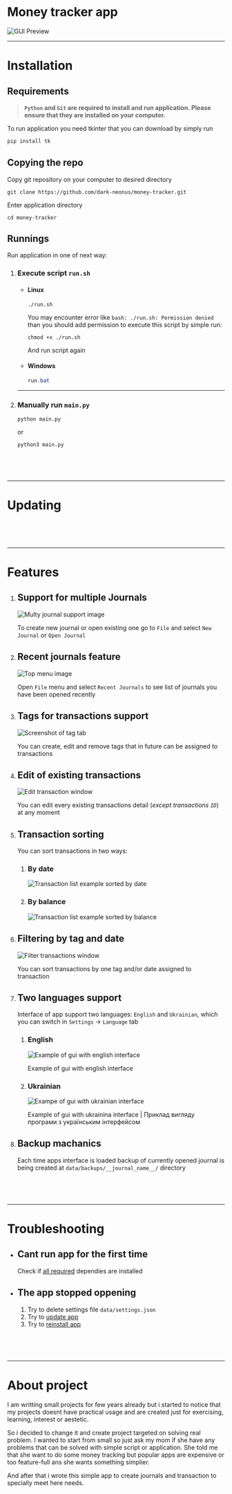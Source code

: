 # Money tracker app
![GUI Preview](assets/imgs/gui_example.png)

___
# Installation
## Requirements
> **`Python` and `Git` are required to install and run application. Please ensure that they are installed on your computer.**

To run application you need tkinter that you can download by simply run
```bash
pip install tk
```


## Copying the repo
Copy git repository on your computer to desired directory

```shell
git clone https://github.com/dark-neonus/money-tracker.git
```
Enter application directory

```shell
cd money-tracker
```

## Runnings
Run application in one of next way:
1. ### Execute script `run.sh`
    - #### Linux
        ```shell
        ./run.sh
        ```
        You may encounter error like `bash: ./run.sh: Permission denied` than  you should add permission to execute this script by simple run:
        ```shell
        chmod +x ./run.sh
        ```
        And run script again
    - #### Windows
        ```powershell
        run.bat
        ```
    ___
2. ### Manually run `main.py`
    ```shell
    python main.py
    ```
    or
    ```shell
    python3 main.py
    ```

$~~~~~~~~~$

$~~~~~~~~~$

___
# Updating

$~~~~~~~~~$

$~~~~~~~~~$

___
# Features
1. ## Support for multiple Journals
    ![Multy journal support image](assets/imgs/multy_journal_support.png)

    To create new journal or open existing one go to `File` and select `New Journal` or `Open Journal`
2. ## Recent journals feature
    ![Top menu image](assets/imgs/top_menu.png)

    Open `File` menu and select `Recent Journals` to see list of journals you have been opened recently

3. ## Tags for transactions support
    ![Screenshot of tag tab](assets/imgs/tags_support.png)

    You can create, edit and remove tags that in future can be assigned to transactions 
4. ## Edit of existing transactions

    ![Edit transaction window](assets/imgs/edit_transaction_.png)

    You can edit every existing transactions detail (*except transactions `ID`*) at any moment
5. ## Transaction sorting
    You can sort transactions in two ways:
    1. ### By date
        ![Transaction list example sorted by date](assets/imgs/sort_by_date.png)
    2. ### By balance
        ![Transaction list example sorted by balance](assets/imgs/sort_by_balance.png)
6. ## Filtering by tag and date
    ![Filter transactions window](assets/imgs/filter_transactions.png)

    You can sort transactions by one tag and/or date assigned to transaction
7. ## Two languages support
    Interface of app support two languages: `English` and `Ukrainian`, which you can switch in `Settings` -> `Language` tab
    1. ### English
        ![Example of gui with english interface](assets/imgs/english_language.png)
        
        Example of gui with english interface
    2. ### Ukrainian
        ![Exampe of gui with ukrainian interface](assets/imgs/ukrainian_language.png)

        Example of gui with ukrainina interface | Приклад вигляду програми з українським інтерфейсом

8. ## Backup machanics
    Each time apps interface is loaded backup of currently opened journal is being created at `data/backups/__journal_name__/` directory


$~~~~~~~~~$

$~~~~~~~~~$

___
# Troubleshooting
- ## Cant run app for the first time
    Check if [all required](#requirements) dependies are installed
- ## The app stopped oppening
    1. Try to delete settings file `data/settings.json`
    2. Try to [update app](#updating)
    3. Try to [reinstall app](#installation)

$~~~~~~~~~$

$~~~~~~~~~$

___
# About project
I am writting small projects for few years already but i started to notice that my projects doesnt have practical usage and are created just for exercising, learning, interest or aestetic.

So i decided to change it and create project targeted on solving real problem. I wanted to start from small so just ask my mom if she have any problems that can be solved with simple script or application. She told me that she want to do some money tracking but popular apps are expensive or too feature-full ans she wants something simplier.

And after that i wrote this simple app to create journals and transaction to specially meet here needs.



